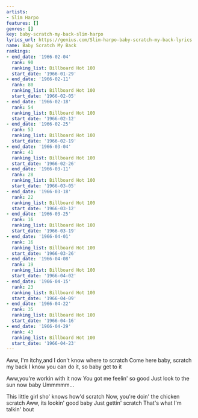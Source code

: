 ```yaml
---
artists:
- Slim Harpo
features: []
genres: []
key: baby-scratch-my-back-slim-harpo
lyrics_url: https://genius.com/Slim-harpo-baby-scratch-my-back-lyrics
name: Baby Scratch My Back
rankings:
- end_date: '1966-02-04'
  rank: 90
  ranking_list: Billboard Hot 100
  start_date: '1966-01-29'
- end_date: '1966-02-11'
  rank: 80
  ranking_list: Billboard Hot 100
  start_date: '1966-02-05'
- end_date: '1966-02-18'
  rank: 54
  ranking_list: Billboard Hot 100
  start_date: '1966-02-12'
- end_date: '1966-02-25'
  rank: 53
  ranking_list: Billboard Hot 100
  start_date: '1966-02-19'
- end_date: '1966-03-04'
  rank: 41
  ranking_list: Billboard Hot 100
  start_date: '1966-02-26'
- end_date: '1966-03-11'
  rank: 28
  ranking_list: Billboard Hot 100
  start_date: '1966-03-05'
- end_date: '1966-03-18'
  rank: 22
  ranking_list: Billboard Hot 100
  start_date: '1966-03-12'
- end_date: '1966-03-25'
  rank: 16
  ranking_list: Billboard Hot 100
  start_date: '1966-03-19'
- end_date: '1966-04-01'
  rank: 16
  ranking_list: Billboard Hot 100
  start_date: '1966-03-26'
- end_date: '1966-04-08'
  rank: 19
  ranking_list: Billboard Hot 100
  start_date: '1966-04-02'
- end_date: '1966-04-15'
  rank: 23
  ranking_list: Billboard Hot 100
  start_date: '1966-04-09'
- end_date: '1966-04-22'
  rank: 35
  ranking_list: Billboard Hot 100
  start_date: '1966-04-16'
- end_date: '1966-04-29'
  rank: 43
  ranking_list: Billboard Hot 100
  start_date: '1966-04-23'
---
```

Aww, I'm itchy,and I don't know where to scratch
Come here baby, scratch my back
I know you can do it, so baby get to it

Aww,you're workin with it now
You got me feelin' so good
Just look to the sun now baby
Ummmmm...

This little girl sho' knows how'd scratch
Now, you're doin' the chicken scratch
Aww, its lookin' good baby
Just gettin' scratch
That's what I'm talkin' bout
